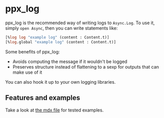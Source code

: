 # ppx_log

ppx_log is the recommended way of writing logs to `Async.Log`. To use it, simply `open
Async`, then you can write statements like:

```ocaml
[%log log "example log" (content : Content.t)]
[%log.global "example log" (content : Content.t)]
```

Some benefits of ppx_log:
* Avoids computing the message if it wouldn't be logged 
* Preserves structure instead of flattening to a sexp for outputs that can make use of it

You can also hook it up to your own logging libraries.

Features and examples
------------------
Take a look at [the mdx file](examples.mdx) for tested examples.
